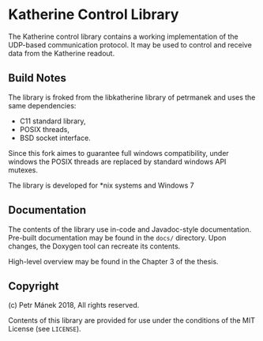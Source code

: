 Katherine Control Library
=========================

The Katherine control library contains a working implementation of the UDP-based communication protocol.
It may be used to control and receive data from the Katherine readout.


## Build Notes

The library is froked from the libkatherine library of petrmanek and uses the same dependencies:

 - C11 standard library,
 - POSIX threads,
 - BSD socket interface.
 
 Since this fork aimes to guarantee full windows compatibility, under windows the POSIX threads are replaced by standard windows   API mutexes.

 The library is developed for *nix systems and Windows 7


## Documentation

The contents of the library use in-code and Javadoc-style documentation.
Pre-built documentation may be found in the `docs/` directory. Upon changes, the Doxygen tool can recreate its contents.

High-level overview may be found in the Chapter 3 of the thesis.


## Copyright

(c) Petr Mánek 2018, All rights reserved.

Contents of this library are provided for use under the conditions of the MIT License (see `LICENSE`).
